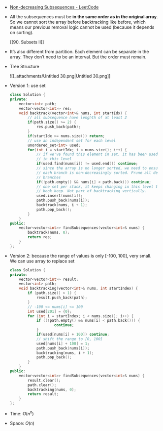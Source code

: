 - [Non-decreasing Subsequences - LeetCode](https://leetcode.com/problems/non-decreasing-subsequences/description/)
- All the subsequences must be **in the same order as in the original array**. So we cannot sort the array before backtracking like before, which means our previous removal logic cannot be used (because it depends on sorting).
    
    [[90. Subsets II]]
    
- It’s also different from partition. Each element can be separate in the array. They don’t need to be an interval. But the order must remain.
- Tree Structure
    
    ![[_attachments/Untitled 30.png|Untitled 30.png]]
    
- Version 1: use set
    
    ```C++
    class Solution {
    private:
        vector<int> path;
        vector<vector<int>> res;
        void backtrack(vector<int>& nums, int startIdx) {
            // all subsequence have lenghth of at least 2
            if(path.size() >= 2) {
                res.push_back(path);
            }
            if(startIdx >= nums.size()) return;
            // use an independent set for each level
            unordered_set<int> used;
            for(int i = startIdx; i < nums.size(); i++) {
                // if we've found this element in set, it has been used 
                // in this level
                if(used.find(nums[i]) != used.end()) continue;
                // since the array is no longer sorted, we need to ensure
                // each branch is non-decreasingly sorted. Prune all decreasing
                // branches
                if(!path.empty() && nums[i] < path.back()) continue;
                // one set per stack, it keeps changing in this level to
                // book keep. Not part of backtracking vertically. 
                used.insert(nums[i]);
                path.push_back(nums[i]);
                backtrack(nums, i + 1);
                path.pop_back();
            }
        }
    public:
        vector<vector<int>> findSubsequences(vector<int>& nums) {
            backtrack(nums, 0);
            return res;
        }
    };
    ```
    
- Version 2: because the range of values is only [-100, 100], very small. We can use array to replace set
    
    ```C++
    class Solution {
    private:
        vector<vector<int>> result;
        vector<int> path;
        void backtracking(vector<int>& nums, int startIndex) {
            if (path.size() > 1) {
                result.push_back(path);
            }
            // -100 <= nums[i] <= 100
            int used[201] = {0};
            for (int i = startIndex; i < nums.size(); i++) {
                if ((!path.empty() && nums[i] < path.back())) {
                        continue;
                }
                if(used[nums[i] + 100]) continue;
                // shift the range to [0, 100]
                used[nums[i] + 100] = 1;
                path.push_back(nums[i]);
                backtracking(nums, i + 1);
                path.pop_back();
            }
        }
    public:
        vector<vector<int>> findSubsequences(vector<int>& nums) {
            result.clear();
            path.clear();
            backtracking(nums, 0);
            return result;
        }
    };
    ```
    
- Time: $O(n^n)$﻿
- Space: $O(n)$